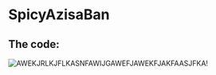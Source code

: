 # SpicyAzisaBan

## The code:
![AWEKJRLKJFLKASNFAWIJGAWEFJAWEKFJAKFAASJFKA!](https://cdn.acrylicstyle.xyz/img/upload/local/2021-08/01-19/the-cake.png)

